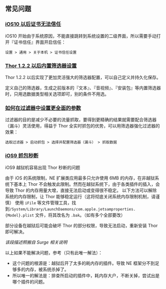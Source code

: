 
## 常见问题

### [iOS10 以后证书无法信任]()

iOS10 开始由于系统原因，不能直接跳转到系统设置的二级界面，所以需要手动打开『证书信任』界面开启信任：

`设置 > 通用 > 关于本机 > 证书信任设置`


### [Thor 1.2.2 以后内置筛选器设置]()

Thor 1.2.2 以后实现了更加灵活强大的筛选器配置，可以自己定义并持久化保存。

定义自己的筛选器，生成之前版本的『文本』、『音视频』、『安装包』等内置筛选器时，只用选数据类型相关选项即可，别的条件不用选。


### [如何在过滤器中设置更全面的参数]()

过滤器的目的是减少不必要的流量抓取，要得到更精确的结果就需要配合筛选器（漏斗）灵活使用，得益于 Thor 全实时抓包的优势，可以用筛选器强化过滤器的效果：

`选取过滤器 > 启动抓包 > 选择并配置筛选器（漏斗） > 抓取数据`


### [iOS9 抓包秒断]()

iOS9 越狱机容易出现 Thor 秒断的问题

由于 iOS 的系统限制，NE 扩展类应用最多只允许使用 6MB 的内存，在非越狱系统下基本上 Thor 不会触发此限制。然而在越狱系统下，由于各类插件的插入，会导致 Thor 的内存用量大增，直接无法启动或变得很不稳定。
以下方法可以解除系统的内存限制，让 Thor 能够稳定运行（这将彻底关闭系统内存限制机制，请谨慎）
使用 `iFile` 等文件管理工具，找到`/System/Library/LaunchDaemons/com.apple.jetsamproperties.{Model}.plist` 文件，将其改名为 `.bak`。（如有多个全部要改）

部分设备在越狱后可能会破坏 Thor 的部分权限，导致无法启动，重新安装 Thor 即可解决。

*该段描述照搬自 Surge 相关说明*

以上如果不能解决问题，参考（只有此唯一解法）：
* 这个问题的根源是：越狱后开了太多的耗内存的插件。导致 NE 框架分不到足够多的内存，被系统杀掉了。
* 所以唯一的解法是：排查所启动的插件中，耗内存大户，不断关掉，尝试出是哪个插件的问题。
